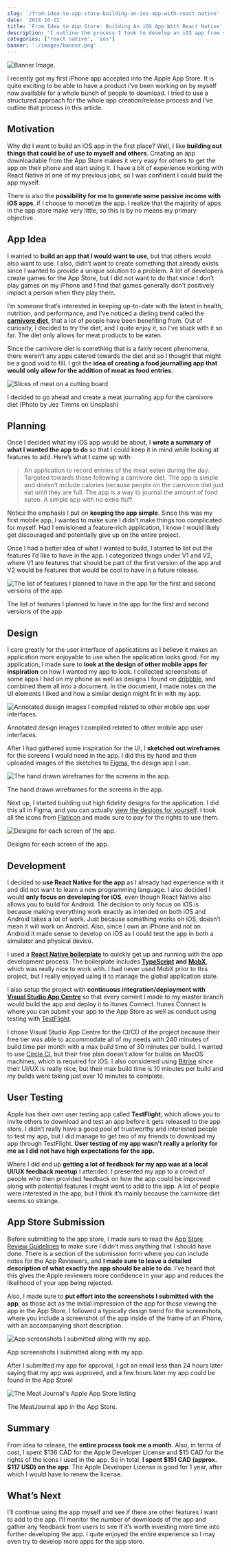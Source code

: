 ```yaml
---
slug: '/from-idea-to-app-store-building-an-ios-app-with-react-native'
date: '2018-10-22'
title: 'From Idea to App Store: Building An iOS App With React Native'
description: 'I outline the process I took to develop an iOS app from scratch. Everything from the idea, design, and development to the app submission.'
categories: ['react native', 'ios']
banner: './images/banner.png'
---
```


![Banner Image.](./images/banner.png)

I recently got my first iPhone app accepted into the Apple App Store. It is quite exciting to be able to have a product i’ve been working on by myself now available for a whole bunch of people to download. I tried to use a structured approach for the whole app creation/release process and I’ve outline that process in this article.

## Motivation

Why did I want to build an iOS app in the first place? Well, I like **building out things that could be of use to myself and others**. Creating an app downloadable from the App Store makes it very easy for others to get the app on their phone and start using it. I have a bit of experience working with React Native at one of my previous jobs, so I was confident I could build the app myself.

There is also the **possibility for me to generate some passive income with iOS apps**, if I choose to monetize the app. I realize that the majority of apps in the app store make very little, so this is by no means my primary objective.

## App Idea

I wanted to **build an app that I would want to use**, but that others would also want to use. I also, didn’t want to create something that already exists since I wanted to provide a unique solution to a problem. A lot of developers create games for the App Store, but I did not want to do that since I don’t play games on my iPhone and I find that games generally don’t positively impact a person when they play them.

I’m someone that’s interested in keeping up-to-date with the latest in health, nutrition, and performance, and I’ve noticed a dieting trend called the [**carnivore diet**](https://meat.health/knowledge-base/carnivore-diet-what-to-eat/), that a lot of people have been benefiting from. Out of curiosity, I decided to try the diet, and I quite enjoy it, so I’ve stuck with it so far. The diet only allows for meat products to be eaten.

Since the carnivore diet is something that is a fairly recent phenomena, there weren’t any apps catered towards the diet and so I thought that might be a good void to fill. I got the **idea of creating a food journalling app that would only allow for the addition of meat as food entries**.

![Slices of meat on a cutting board](./images/image-1.jpeg)

<span class="caption">I decided to go ahead and create a meat journaling app for the carnivore diet (Photo by <Link to="https://unsplash.com/photos/DVRXFIH42d0?utm_source=unsplash&utm_medium=referral&utm_content=creditCopyText">Jez Timms</Link> on <Link to="https://unsplash.com/search/photos/meat?utm_source=unsplash&utm_medium=referral&utm_content=creditCopyText">Unsplash</Link>)
</span>

## Planning

Once I decided what my iOS app would be about, I **wrote a summary of what I wanted the app to do** so that I could keep it in mind while looking at features to add. Here’s what I came up with:

> An application to record entries of the meat eaten during the day. Targeted towards those following a carnivore diet. The app is simple and doesn’t include calories because people on the carnivore diet just eat until they are full. The app is a way to journal the amount of food eaten. A simple app with no extra fluff.

Notice the emphasis I put on **keeping the app simple**. Since this was my first mobile app, I wanted to make sure I didn’t make things too complicated for myself. Had I envisioned a feature-rich application, I know I would likely get discouraged and potentially give up on the entire project.

Once I had a better idea of what I wanted to build, I started to list out the features I’d like to have in the app. I categorized things under V1 and V2, where V1 are features that should be part of the first version of the app and V2 would be features that would be cool to have in a future release.

![The list of features I planned to have in the app for the first and second versions of the app.](./images/image-2.png)

<span class="caption">The list of features I planned to have in the app for the first and second versions of the app.</span>

## Design

I care greatly for the user interface of applications as I believe it makes an application more enjoyable to use when the application looks good. For my application, I made sure to **look at the design of other mobile apps for inspiration** on how I wanted my app to look. I collected screenshots of some apps I had on my phone as well as designs I found on [dribbble](https://dribbble.com/), and combined them all into a document. In the document, I made notes on the UI elements I liked and how a similar design might fit in with my app.

![Annotated design images I compiled related to other mobile app user interfaces.](./images/image-3.png)

<span class="caption">Annotated design images I compiled related to other mobile app user interfaces.</span>

After I had gathered some inspiration for the UI, I **sketched out wireframes** for the screens I would need in the app. I did this by hand and then uploaded images of the sketches to [Figma](https://www.figma.com), the design app I use.

![The hand drawn wireframes for the screens in the app.](./images/image-4.png)

<span class="caption">The hand drawn wireframes for the screens in the app.</span>

Next up, I started building out high fidelity designs for the application. I did this all in Figma, and you can actually [view the designs for yourself](https://www.figma.com/file/FuctAJdJ15WcqL0vw7wdYM5U/Meat-Journal?node-id=0%3A1). I took all the icons from [FlatIcon](https://www.flaticon.com/) and made sure to pay for the rights to use them.

![Designs for each screen of the app.](./images/image-5.png)

<span class="caption">Designs for each screen of the app.</span>

## Development

I decided to **use React Native for the app** as I already had experience with it and did not want to learn a new programming language. I also decided I would **only focus on developing for iOS**, even though React Native also allows you to build for Android. The decision to only focus on iOS is because making everything work exactly as intended on both iOS and Android takes a lot of work. Just because something works on iOS, doesn’t mean it will work on Android. Also, since I own an iPhone and not an Android it made sense to develop on iOS as I could test the app in both a simulator and physical device.

I used a [**React Native boilerplate**](https://github.com/infinitered/ignite-ir-boilerplate-bowser) to quickly get up and running with the app development process. The boilerplate includes [**TypeScript**](https://www.typescriptlang.org/) **and** [**MobX**](https://github.com/mobxjs/mobx), which was really nice to work with. I had never used MobX prior to this project, but I really enjoyed using it to manage the global application state.

I also setup the project with **continuous integration/deployment with** [**Visual Studio App Centre**](https://visualstudio.microsoft.com/app-center/) so that every commit I made to my master branch would build the app and deploy it to Itunes Connect. Itunes Connect is where you can submit your app to the App Store as well as conduct using testing with [TestFlight](https://testflight.apple.com/).

I chose Visual Studio App Centre for the CI/CD of the project because their free tier was able to accommodate all of my needs with 240 minutes of build time per month with a max build time of 30 minutes per build. I wanted to use [Circle CI](https://circleci.com), but their free plan doesn’t allow for builds on MacOS machines, which is required for iOS. I also considered using [Bitrise](https://www.bitrise.io/) since their UI/UX is really nice, but their max build time is 10 minutes per build and my builds were taking just over 10 minutes to complete.

## User Testing

Apple has their own user testing app called **TestFlight**, which allows you to invite others to download and test an app before it gets released to the app store. I didn’t really have a good pool of trustworthy and interested people to test my app, but I did manage to get two of my friends to download my app through TestFlight. **User testing of my app wasn’t really a priority for me as I did not have high expectations for the app.**

Where I did end up **getting a lot of feedback for my app was at a local UI/UX feedback meetup** I attended. I presented my app to a crowd of people who then provided feedback on how the app could be improved along with potential features I might want to add to the app. A lot of people were interested in the app, but I think it’s mainly because the carnivore diet seems so strange.

## App Store Submission

Before submitting to the app store, I made sure to read the [App Store Review Guidelines](https://developer.apple.com/app-store/review/guidelines/) to make sure I didn’t miss anything that I should have done. There is a section of the submission form where you can include notes for the App Reviewers, and **I made sure to leave a detailed description of what exactly the app should be able to do**. I’ve heard that this gives the Apple reviewers more confidence in your app and reduces the likelihood of your app being rejected.

Also, I made sure to **put effort into the screenshots I submitted with the app**, as those act as the initial impression of the app for those viewing the app in the App Store. I followed a typically design trend for the screenshots, where you include a screenshot of the app inside of the frame of an iPhone, with an accompanying short description.

![App screenshots I submitted along with my app.](./images/image-6.png)

<span class="caption">App screenshots I submitted along with my app.</span>

After I submitted my app for approval, I got an email less than 24 hours later saying that my app was approved, and a few hours later my app could be found in the App Store!

![The Meat Journal's Apple App Store listing](./images/image-7.png)

<span class="caption">The MeatJournal app <Link to="https://itunes.apple.com/ca/app/meatjournal-carnivore-diet/id1438311847?mt=8">in the App Store</Link>.</span>

## Summary

From idea to release, the **entire process took me a month**. Also, in terms of cost, I spent $136 CAD for the Apple Developer License and $15 CAD for the rights of the icons I used in the app. So in total, **I spent $151 CAD (approx. $117 USD) on the app**. The Apple Developer License is good for 1 year, after which I would have to renew the license.

## What’s Next

I’ll continue using the app myself and see if there are other features I want to add to the app. I’ll monitor the number of downloads of the app and gather any feedback from users to see if it’s worth investing more time into further developing the app. I quite enjoyed the entire experience so I may even try to develop more apps for the app store.
